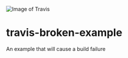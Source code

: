 ![Image of Travis](https://travis-ci.org/xsinx/travis-broken-example.svg?branch=master)
# travis-broken-example

An example that will cause a build failure
